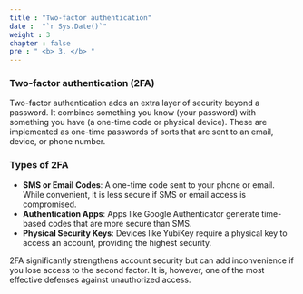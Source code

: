 ```yaml
---
title : "Two-factor authentication"
date :  "`r Sys.Date()`" 
weight : 3 
chapter : false
pre : " <b> 3. </b> "
---
```

### Two-factor authentication (2FA)
Two-factor authentication adds an extra layer of security beyond a password. It combines something you know (your password) with something you have (a one-time code or physical device). These are implemented as one-time passwords of sorts that are sent to an email, device, or phone number.

### Types of 2FA
- **SMS or Email Codes**: A one-time code sent to your phone or email. While convenient, it is less secure if SMS or email access is compromised.
- **Authentication Apps**: Apps like Google Authenticator generate time-based codes that are more secure than SMS.
- **Physical Security Keys**: Devices like YubiKey require a physical key to access an account, providing the highest security.

2FA significantly strengthens account security but can add inconvenience if you lose access to the second factor. It is, however, one of the most effective defenses against unauthorized access.

